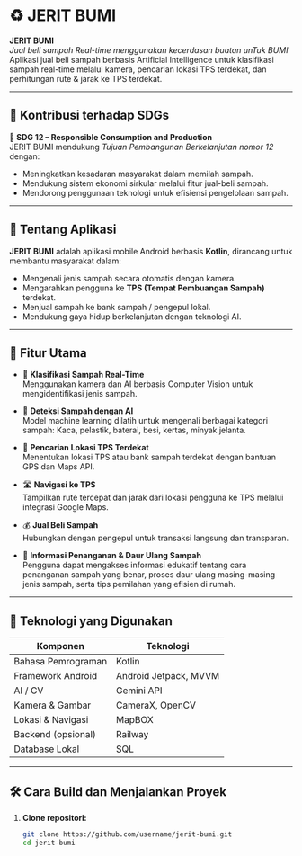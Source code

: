 # ♻️ JERIT BUMI

**JERIT BUMI**  
_Jual beli sampah Real-time menggunakan kecerdasan buatan unTuk BUMI_  
Aplikasi jual beli sampah berbasis Artificial Intelligence untuk klasifikasi sampah real-time melalui kamera, pencarian lokasi TPS terdekat, dan perhitungan rute & jarak ke TPS terdekat.

---

## 🌱 Kontribusi terhadap SDGs

**🎯 SDG 12 – Responsible Consumption and Production**  
JERIT BUMI mendukung _Tujuan Pembangunan Berkelanjutan nomor 12_ dengan:
- Meningkatkan kesadaran masyarakat dalam memilah sampah.
- Mendukung sistem ekonomi sirkular melalui fitur jual-beli sampah.
- Mendorong penggunaan teknologi untuk efisiensi pengelolaan sampah.

---

## 📱 Tentang Aplikasi

**JERIT BUMI** adalah aplikasi mobile Android berbasis **Kotlin**, dirancang untuk membantu masyarakat dalam:
- Mengenali jenis sampah secara otomatis dengan kamera.
- Mengarahkan pengguna ke **TPS (Tempat Pembuangan Sampah)** terdekat.
- Menjual sampah ke bank sampah / pengepul lokal.
- Mendukung gaya hidup berkelanjutan dengan teknologi AI.

---

## 🚀 Fitur Utama

- 📸 **Klasifikasi Sampah Real-Time**  
  Menggunakan kamera dan AI berbasis Computer Vision untuk mengidentifikasi jenis sampah.

- 🤖 **Deteksi Sampah dengan AI**  
  Model machine learning dilatih untuk mengenali berbagai kategori sampah: Kaca, pelastik, baterai, besi, kertas, minyak jelanta.

- 📍 **Pencarian Lokasi TPS Terdekat**  
  Menentukan lokasi TPS atau bank sampah terdekat dengan bantuan GPS dan Maps API.

- 🛣️ **Navigasi ke TPS**  
  Tampilkan rute tercepat dan jarak dari lokasi pengguna ke TPS melalui integrasi Google Maps.

- 💰 **Jual Beli Sampah**  
  Hubungkan dengan pengepul untuk transaksi langsung dan transparan.

- 📘 **Informasi Penanganan & Daur Ulang Sampah**  
  Pengguna dapat mengakses informasi edukatif tentang cara penanganan sampah yang benar, proses daur ulang masing-masing jenis sampah, serta tips pemilahan yang efisien di rumah.

---

## 🧠 Teknologi yang Digunakan

| Komponen             | Teknologi                         |
|----------------------|-----------------------------------|
| Bahasa Pemrograman   | Kotlin                            |
| Framework Android    | Android Jetpack, MVVM             |
| AI / CV              | Gemini API     |
| Kamera & Gambar      | CameraX, OpenCV                   |
| Lokasi & Navigasi    | MapBOX                            |
| Backend (opsional)   | Railway                           |
| Database Lokal       | SQL                               |

---

## 🛠️ Cara Build dan Menjalankan Proyek

1. **Clone repositori:**
   ```bash
   git clone https://github.com/username/jerit-bumi.git
   cd jerit-bumi
